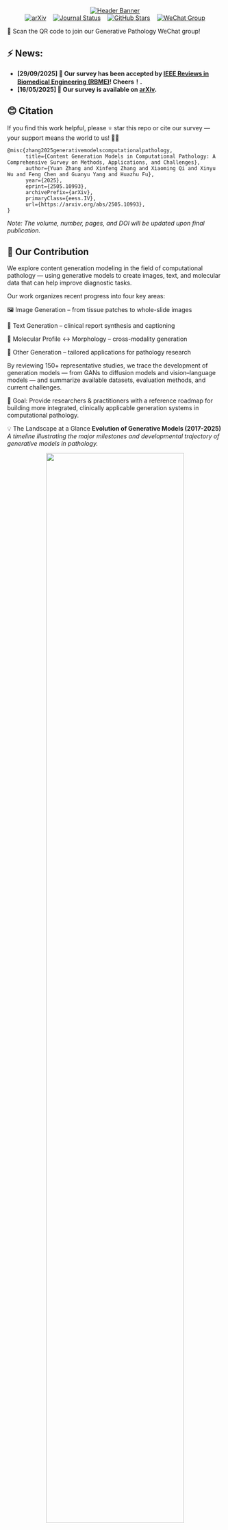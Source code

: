 
<p align="center">
  <a href="https://arxiv.org/abs/2505.10993">
    <img src="https://capsule-render.vercel.app/api?type=rect&color=gradient&height=90&section=header&text=Content%20Generation%20Models%20in%20Computational%20Pathology&fontSize=30&fontAlignY=35&desc=A%20Comprehensive%20Survey%20on%20Methods,%20Applications,%20and%20Challenges&descAlignY=75&descAlign=50&animation=fadeIn&descSize=24" alt="Header Banner">
  </a>
  <br>
  <span align="center">
    <a href="https://arxiv.org/abs/2505.10993"><img src="https://img.shields.io/badge/arXiv-2505.10993-b31b1b.svg" alt="arXiv"></a>
    &nbsp;&nbsp;
    <a href="https://www.embs.org/rbme/"><img src="https://img.shields.io/badge/IEEE%20Reviews%20in%20Biomedical%20Engineering-Accepted-blue.svg" alt="Journal Status"></a>
    &nbsp;&nbsp;
    <a href="https://github.com/yuanzhang7/Awesome-Generative-Models-in-Pathology/"><img src="https://img.shields.io/github/stars/yuanzhang7/Awesome-Generative-Models-in-Pathology?style=social" alt="GitHub Stars"></a>
    &nbsp;&nbsp;
    <!-- 新增微信群徽章 -->
    <a href="./figures/wechat_qrcode.jpg">
      <img src="https://img.shields.io/badge/Generative%20Pathology%20WeChat%20Group-Join%20Us!-brightgreen" alt="WeChat Group">
    </a>
  </span>
</p>
📢 Scan the QR code to join our Generative Pathology WeChat group!


## ⚡ News: 

- **[29/09/2025] 🎉 Our survey has been accepted by [IEEE Reviews in Biomedical Engineering (RBME)](https://arxiv.org/abs/2505.10993)! Cheers！.**
- **[16/05/2025] 📖 Our survey is available on [arXiv](https://arxiv.org/abs/2505.10993).**

## 😊 Citation
If you find this work helpful, please ⭐ star this repo or cite our survey — your support means the world to us! 🚀💖
```
@misc{zhang2025generativemodelscomputationalpathology,
      title={Content Generation Models in Computational Pathology: A Comprehensive Survey on Methods, Applications, and Challenges}, 
      author={Yuan Zhang and Xinfeng Zhang and Xiaoming Qi and Xinyu Wu and Feng Chen and Guanyu Yang and Huazhu Fu},
      year={2025},
      eprint={2505.10993},
      archivePrefix={arXiv},
      primaryClass={eess.IV},
      url={https://arxiv.org/abs/2505.10993}, 
}

```
*Note: The volume, number, pages, and DOI will be updated upon final publication.*

<!-- ## 📌 What is This Survey About?
🧬 Generative Models in Computational Pathology
Generative modeling is transforming the landscape of computational pathology, enabling data-efficient learning, synthetic data augmentation, and multimodal representation across a wide range of diagnostic tasks. This repository presents a comprehensive and structured survey of over 150 representative studies in the field, covering:

🖼️ Image Generation

📝 Text Generation

🔀 Multimodal Image–Text Generation

🧭 Other Applications (e.g., spatial simulation, molecular inference)

We trace the evolution of generative architectures, from early GANs to state-of-the-art diffusion models and foundation models, and provide commonly used datasets and evaluation metrics in generative pathology.In addition, we discuss open challenges and future directions. 

This project aims to serve as a foundational reference and open knowledge base for researchers, engineers, and clinicians working at the intersection of AI and pathology. -->

## 📌 Our Contribution

<!-- <table>
<tr>
<td width="65%" valign="top"> -->


We explore content generation modeling in the field of computational pathology — using generative models to create images, text, and molecular data that can help improve diagnostic tasks.

Our work organizes recent progress into four key areas:

🖼️ Image Generation – from tissue patches to whole-slide images

📝 Text Generation – clinical report synthesis and captioning

🧬 Molecular Profile ↔ Morphology – cross-modality generation

💎 Other Generation – tailored applications for pathology research

By reviewing 150+ representative studies, we trace the development of generation models — from GANs to diffusion models and vision–language models — and summarize available datasets, evaluation methods, and current challenges.

🎯 Goal: Provide researchers & practitioners with a reference roadmap for building more integrated, clinically applicable generation systems in computational pathology.

💡 The Landscape at a Glance
**Evolution of Generative Models (2017-2025)**
*A timeline illustrating the major milestones and developmental trajectory of generative models in pathology.*
<p align="center">
  <img src="./figures/timeline.png" width="80%">
</p>

<!-- **Content generation modeling** has emerged as a promising direction in **computational pathology**, offering capabilities such as data-efficient learning, synthetic data augmentation, and task-oriented generation across diverse diagnostic tasks. This review provides a comprehensive synthesis of recent progress in the field, organized into four key domains: **image generation, text generation, molecular profile-morphology generation, and other specialized generation applications**. By analyzing **over 150 representative studies**, we trace the evolution of content generation architectures—from early generative adversarial networks to recent advances in diffusion models and generative vision-language models. We further examine the datasets and evaluation protocols commonly used in this domain and highlight ongoing limitations, including challenges in generating high-fidelity whole slide images, clinical interpretability, and concerns related to the ethical and legal implications of synthetic data. The review concludes with a discussion of **open challenges and prospective research directions**, with an emphasis on developing integrated and clinically deployable generation systems. This work aims to provide a foundational reference for researchers and practitioners developing content generation models in computational pathology. -->

<!-- </td>
<td width="35%" valign="top">
  <p align="center">
    <img src="./figures/targets.png" width="60%">
  </p>
</td>
</tr>
</table> -->

<!-- ## 💡 The Landscape at a Glance
**Evolution of Generative Models (2017-2025)**
*A timeline illustrating the major milestones and developmental trajectory of generative models in pathology.*
<p align="center">
  <img src="./figures/timeline.png" width="80%">
</p> -->

## 📖 Structure & Taxonomy Overview

This repository provides a comprehensive and continuously updated list of over 150 papers discussed in our survey. The structure below follows the taxonomy proposed in our paper.

- [**📚 Generative Pathology Paper List**](#-generative-pathology-paper-list)
  - 🖼️ [Image Generation](#image-generation)
    - [Synthetic Image & Augmentation](#synthetic-image--augmentation)
    - [Mask-Guided Generation](#mask-guided-generation)
    - [Artifact Restoration](#artifact-restoration)
    - [High/Multi-Resolution Generation](#highmulti-resolution-generation)
    - [Text-to-Image Generation](#text-to-image-generation)
    - [Stain Synthesis (Normalization & Transfer)](#stain-synthesis-normalization--transfer)
  - [**📝 Text Generation**](#text-generation)
    - [Image Captioning](#image-captioning)
    - [Visual Question Answering (VQA)](#visual-question-answering-vqa)
    - [Report Generation](#report-generation)
    - [Report Abstraction](#report-abstraction)
  - [**🧬 Molecular Profiles-Morphology Generation**](#molecular-profiles-morphology-generation)
    - [Virtual Molecular Profiling](#virtual-molecular-profiling)
    - [Reverse Morphology Generation](#reverse-morphology-generation)
  - [**🧭 Other Generations**](#other-specialized-generations)
    - [Spatial Layout Generation](#spatial-layout-generation)
    - [Semantic Output Generation](#semantic-output-generation)
    - [Latent Representation Generation](#latent-representation-generation)
    - [Cell Simulation](#cell-simulation)

## 📚 Generative Pathology Paper List

### 🖼️ Image Generation 
*Models and methods focused on the synthesis and manipulation of histopathology images.*

#### Synthetic Image & Augmentation
- Selective synthetic augmentation with HistoGAN for improved histopathology image classification, <ins>MIA, 2020</ins> [[Paper](https://www.sciencedirect.com/science/article/pii/S1361841520301808)]
- PathologyGAN: Learning deep representations of cancer tissue, <ins>MIDL, 2020</ins> [[Paper](https://arxiv.org/abs/1907.02644)]
- Self-supervised representation learning using visual field expansion on digital pathology, <ins>ICCV, 2021</ins> [[Paper](https://openaccess.thecvf.com/content/ICCV2021W/CDPath/html/Boyd_Self-Supervised_Representation_Learning_Using_Visual_Field_Expansion_on_Digital_Pathology_ICCVW_2021_paper.html)] [[Code](https://github.com/jcboyd/cdpath21-gan)]
- InsMix: Towards Realistic Generative Data Augmentation for Nuclei Instance Segmentation, <ins>MICCAI, 2022</ins> [[Paper](https://link.springer.com/chapter/10.1007/978-3-031-16434-7_14)] [[Code](https://github.com/hust-linyi/insmix)]
- Multi-scale self-attention generative adversarial network for pathology image restoration, <ins>The Visual Computer, 2022</ins> [[Paper](https://link.springer.com/article/10.1007/s00371-022-02592-1)]
- Tackling stain variability using CycleGAN-based stain augmentation, <ins>Journal of Pathology Informatics, 2022</ins> [[Paper](https://www.sciencedirect.com/science/article/pii/S2153353922007349)]
- ProGleason-GAN: Conditional progressive growing GAN for prostatic cancer Gleason grade patch synthesis, <ins>CMPB, 2023</ins> [[Paper](https://www.sciencedirect.com/science/article/pii/S0169260723003607)] [[Code](https://github.com/cvblab/ProGleason-GAN/blob/main/train.py)]
- Diffusion-Based Data Augmentation for Nuclei Image Segmentation, <ins>MICCAI, 2023</ins> [[Paper](https://link.springer.com/chapter/10.1007/978-3-031-43993-3_57)] [[Code](https://github.com/xinyiyu/Nudiff)]
- DiffMix: Diffusion Model-Based Data Synthesis for Nuclei Segmentation and Classification in Imbalanced Pathology Image Datasets, <ins>MICCAI, 2023</ins> [[Paper](https://link.springer.com/chapter/10.1007/978-3-031-43898-1_33)] [[Code](https://github.com/hvcl/DiffMix)]
- Enhancing gland segmentation in colon histology images using an instance-aware diffusion model, <ins>CBM, 2023</ins> [[Paper](https://www.sciencedirect.com/science/article/pii/S0010482523009927)]
- A Morphology Focused Diffusion Probabilistic Model for Synthesis of Histopathology Images, <ins>WACV, 2023</ins> [[Paper](https://openaccess.thecvf.com/content/WACV2023/html/Moghadam_A_Morphology_Focused_Diffusion_Probabilistic_Model_for_Synthesis_of_Histopathology_WACV_2023_paper.html)]
- Unified Framework for Histopathology Image Augmentation and Classification via Generative Models, <ins>DICTA, 2024</ins> [[Paper](https://ieeexplore.ieee.org/document/10869588)]
- ViT-DAE: Transformer-Driven Diffusion Autoencoder for Histopathology Image Analysis, <ins>MICCAI Workshop, 2024</ins> [[Paper](https://link.springer.com/chapter/10.1007/978-3-031-53767-7_7)]
- USegMix: Unsupervised Segment Mix for Efficient Data Augmentation in Pathology Images, <ins>DEMI, 2024</ins> [[Paper](https://link.springer.com/chapter/10.1007/978-3-031-73748-0_6)]
- Learned representation-guided diffusion models for large-image generation, <ins>CVPR, 2024</ins> [[Paper](https://openaccess.thecvf.com/content/CVPR2024/html/Graikos_Learned_Representation-Guided_Diffusion_Models_for_Large-Image_Generation_CVPR_2024_paper.html)] [[Code](https://github.com/cvlab-stonybrook/Large-Image-Diffusion)]
- Generating progressive images from pathological transitions via diffusion model, <ins>MICCAI, 2024</ins> [[Paper](https://link.springer.com/chapter/10.1007/978-3-031-72120-5_29)] [[Code](https://github.com/Rowerliu/ADD)]
- Characterizing the Features of Mitotic Figures Using a Conditional Diffusion Probabilistic Model, <ins>MICCAI Workshop, 2024</ins> [[Paper](https://link.springer.com/chapter/10.1007/978-3-031-53767-7_12)] [[Code](https://github.com/cagladbahadir/dpm-for-mitotic-figures)]
- Optimising diffusion models for histopathology image synthesis, <ins>BMVC, 2024</ins> [[Paper](https://pure.qub.ac.uk/en/publications/optimising-diffusion-models-for-histopathology-image-synthesis)]
- Counterfactual Diffusion Models for Mechanistic Explainability of Artificial Intelligence Models in Pathology, <ins>bioRxiv, 2024</ins> [[Paper](https://www.biorxiv.org/content/10.1101/2024.10.29.620913v3)] [[Code](https://github.com/KatherLab/mopadi?tab=readme-ov-file)]
- Diffusion models for out-of-distribution detection in digital pathology, <ins>MIA, 2024</ins> [[Paper](https://www.sciencedirect.com/science/article/pii/S1361841524000136)]
- Deep Learning for Automated Detection of Breast Cancer in Deep Ultraviolet Fluorescence Images with Diffusion Probabilistic Model, <ins>ISBI, 2024</ins> [[Paper](https://ieeexplore.ieee.org/document/10635349)]
- Generative models improve fairness of medical classifiers under distribution shifts, <ins>Nature Medicine, 2024</ins> [[Paper](https://www.nature.com/articles/s41591-024-02838-6)]
- Generating and evaluating synthetic data in digital pathology through diffusion models, <ins>Scientific Reports, 2024</ins> [[Paper](https://www.nature.com/articles/s41598-024-79602-w)] [[Code](https://github.com/Mat-Po/diffusion_digital_pathology?tab=readme-ov-file)]
- Mitigating bias in prostate cancer diagnosis using synthetic data for improved AI driven Gleason grading, <ins>npj Precision Oncology, 2025</ins> [[Paper](https://www.nature.com/articles/s41698-025-00934-5)]
- Prototype-Guided Diffusion for Digital Pathology: Achieving Foundation Model Performance with Minimal Clinical Data, <ins>CVPR, 2025</ins> [[Paper](https://openaccess.thecvf.com/content/CVPR2025W/NeXD/html/Redekop_Prototype-Guided_Diffusion_for_Digital_Pathology_Achieving_Foundation_Model_Performance_with_CVPRW_2025_paper.html)]
- PDSeg: Patch-Wise Distillation and Controllable Image Generation for Weakly-Supervised Histopathology Tissue Segmentation, <ins>ICASSP, 2025</ins> [[Paper](https://ieeexplore.ieee.org/document/10888097)] [[Code](https://github.com/AI-Application-and-Integration-Lab/PDSeg)]

#### Mask-Guided Generation
- A multi-attribute controllable generative model for histopathology image synthesis, <ins>MICCAI, 2021</ins> [[Paper](https://link.springer.com/chapter/10.1007/978-3-030-87237-3_59)] [[Code](https://github.com/karenyyy/MICCAI2021_AttributeGAN)]
- Sharp-gan: Sharpness loss regularized gan for histopathology image synthesis, <ins>ISBI, 2022</ins> [[Paper](https://ieeexplore.ieee.org/abstract/document/9761534)]
- Realistic data enrichment for robust image segmentation in histopathology, <ins>MICCAI Workshop, 2023</ins> [[Paper](https://link.springer.com/chapter/10.1007/978-3-031-45857-6_7)]
- NASDM: Nuclei-Aware Semantic Histopathology Image Generation Using Diffusion Models, <ins>MICCAI, 2023</ins> [[Paper](https://link.springer.com/chapter/10.1007/978-3-031-43987-2_76)] [[Code](https://github.com/4m4n5/NASDM)]
- DiffInfinite: Large Mask-Image Synthesis via Parallel Random Patch Diffusion in Histopathology, <ins>NeurIPS, 2023</ins> [[Paper](https://proceedings.neurips.cc/paper_files/paper/2023/hash/f64927f5de00c47899e6e58c731966b6-Abstract-Datasets_and_Benchmarks.html)] [[Code](https://github.com/marcoaversa/diffinfinite)]
- DISC: Latent Diffusion Models with Self-Distillation from Separated Conditions for Prostate Cancer Grading, <ins>ISBI, 2024</ins> [[Paper](https://ieeexplore.ieee.org/abstract/document/10635191)]
- Style-Extracting Diffusion Models for Semi-supervised Histopathology Segmentation, <ins>ECCV, 2024</ins> [[Paper](https://link.springer.com/chapter/10.1007/978-3-031-73226-3_14#citeas)] [[Code](https://github.com/OettlM/STEDM)]
- Co-synthesis of Histopathology Nuclei Image-Label Pairs using a Context-Conditioned Joint Diffusion Model, <ins>ECCV, 2024</ins> [[Paper](https://link.springer.com/chapter/10.1007/978-3-031-72624-8_9)] [[Code](https://github.com/hvcl/CoSyn-ContextCondNucAug)]
- SynCLay: Interactive synthesis of histology images from bespoke cellular layouts, <ins>MIA, 2024</ins> [[Paper](https://www.sciencedirect.com/science/article/pii/S1361841523002554)]
- HADiff: hierarchy aggregated diffusion model for pathology image segmentation, <ins>The Visual Computer, 2025</ins> [[Paper](https://doi.org/10.1007/s00371-024-03746-z)]
- Mask-guided cross-image attention for zero-shot in-silico histopathologic image generation with a diffusion model, <ins>arXiv, 2025</ins> [[Paper](https://arxiv.org/abs/2407.11664)]
- PathoPainter: Augmenting Histopathology Segmentation via Tumor-aware Inpainting, <ins>MICCAI, 2025</ins> [[Paper](https://link.springer.com/chapter/10.1007/978-3-032-05325-1_39)] [[Code](https://github.com/HongLiuuuuu/PathoPainter)]
- A robust image segmentation and synthesis pipeline for histopathology, <ins>MIA, 2025</ins> [[Paper](https://www.sciencedirect.com/science/article/pii/S136184152400269X)] [[Code](https://github.com/DeepMIALab/PathoSeg)]

#### Artifact Restoration
- A review of artifacts in histopathology, <ins>J Oral Maxillofac Pathol., 2018</ins> [[Paper](https://journals.lww.com/jpat/fulltext/2018/22020/a_review_of_artifacts_in_histopathology.26.aspx)]
- Restoration of Marker Occluded Hematoxylin and Eosin Stained Whole Slide Histology Images Using Generative Adversarial Networks, <ins>ISBI, 2020</ins> [[Paper](https://ieeexplore.ieee.org/abstract/document/9098358)]
- Multi-scale self-attention generative adversarial network for pathology image restoration, <ins>The Visual Computer, 2022</ins> [[Paper](https://link.springer.com/article/10.1007/s00371-022-02592-1)]
- Artifact Detection and Restoration in Histology Images With Stain-Style and Structural Preservation, <ins>TMI, 2023</ins> [[Paper](https://ieeexplore.ieee.org/document/10160043)] [[Code](https://github.com/yunboer/AR-classifier-and-AR-CycleGAN)]
- Artifact Restoration in Histology Images with Diffusion Probabilistic Models, <ins>MICCAI, 2023</ins> [[Paper](https://link.springer.com/chapter/10.1007/978-3-031-43987-2_50)] [[Code](https://github.com/zhenqi-he/ArtiFusion)]
- Enhanced Pathology Image Quality with Restore–Generative Adversarial Network, <ins>The American Journal of Pathology, 2023</ins> [[Paper](https://www.sciencedirect.com/science/article/pii/S0002944023000275)]
- A Federated Learning System for Histopathology Image Analysis With an Orchestral Stain-Normalization GAN, <ins>TMI, 2023</ins> [[Paper](https://ieeexplore.ieee.org/document/9947057)]
- Histology Image Artifact Restoration with Lightweight Transformer Based Diffusion Model, <ins>AIME, 2024</ins> [[Paper](https://link.springer.com/chapter/10.1007/978-3-031-66535-6_9)]
- LatentArtiFusion: An Effective and Efficient Histological Artifacts Restoration Framework, <ins>MICCAI Workshop, 2024</ins> [[Paper](https://arxiv.org/abs/2407.20172)] [[Code](https://github.com/bugs-creator/LatentArtiFusion)]
- HARP: Unsupervised histopathology artifact restoration, <ins>MIDL, 2024</ins> [[Paper](https://openreview.net/forum?id=bVunbe4hoV)] [[Code](https://github.com/MECLabTUDA/HARP)]
- ArtiDiffuser: A unified framework for artifact restoration and synthesis for histology images via counterfactual diffusion model, <ins>MIA, 2025</ins> [[Paper](https://www.sciencedirect.com/science/article/abs/pii/S1361841525001148)] [[Code](https://github.com/wagnchogn/ArtiDiffuser)]

#### High/Multi-Resolution Generation
- Synthesis of diagnostic quality cancer pathology images by generative adversarial networks, <ins>The Journal of Pathology, 2020</ins> [[Paper](https://pathsocjournals.onlinelibrary.wiley.com/doi/abs/10.1002/path.5509)] [[Code](https://github.com/AIMLab-UBC/pathGAN)]
- Self-supervised representation learning using visual field expansion on digital pathology, <ins>ICCV, 2021</ins> [[Paper](https://openaccess.thecvf.com/content/ICCV2021W/CDPath/html/Boyd_Self-Supervised_Representation_Learning_Using_Visual_Field_Expansion_on_Digital_Pathology_ICCVW_2021_paper.html)] [[Code](https://github.com/jcboyd/cdpath21-gan)]
- Seamless Virtual Whole Slide Image Synthesis and Validation Using Perceptual Embedding Consistency, <ins>JBHI, 2021</ins> [[Paper](https://ieeexplore.ieee.org/document/9003176)]
- SAFRON: stitching across the frontier network for generating colorectal cancer histology images, <ins>MIA, 2022</ins> [[Paper](https://www.sciencedirect.com/science/article/abs/pii/S1361841521003820)] [[Code](https://github.com/Srijay/SAFRON)]
- Diffusion-based generation of Histopathological Whole Slide Images at a Gigapixel scale, <ins>WACV, 2024</ins> [[Paper](https://openaccess.thecvf.com/content/WACV2024/html/Harb_Diffusion-Based_Generation_of_Histopathological_Whole_Slide_Images_at_a_Gigapixel_WACV_2024_paper.html)]
- URCDM: Ultra-Resolution Image Synthesis in Histopathology, <ins>MICCAI, 2024</ins> [[Paper](https://link.springer.com/chapter/10.1007/978-3-031-72083-3_50)] [[Code](https://github.com/scechnicka/URCDM)]
- Histo-Diffusion: A Diffusion Super-Resolution Method for Digital Pathology with Comprehensive Quality Assessment, <ins>arXiv, 2024</ins> [[Paper](https://arxiv.org/abs/2408.15218)]
- PathUp: Patch-wise Timestep Tracking for Multi-class Large Pathology Image Synthesising Diffusion Model, <ins>MM '24, 2024</ins> [[Paper](https://dl.acm.org/doi/10.1145/3664647.3681295)]
- STAR-RL: Spatial-Temporal Hierarchical Reinforcement Learning for Interpretable Pathology Image Super-Resolution, <ins>TMI, 2024</ins> [[Paper](https://ieeexplore.ieee.org/document/10574839)] [[Code](https://github.com/CUHK-AIM-Group/STAR-RL)]
- Comparative Analysis of Diffusion Generative Models in Computational Pathology, <ins>arXiv, 2024</ins> [[Paper](https://arxiv.org/abs/2411.15719)]
- ToPoFM: Topology-Guided Pathology Foundation Model for High-Resolution Pathology Image Synthesis with Cellular-Level Control, <ins>TMI, 2025</ins> [[Paper](https://ieeexplore.ieee.org/document/10915718)]

#### Text-to-Image Generation
- PathLDM: Text conditioned Latent Diffusion Model for Histopathology, <ins>WACV, 2024</ins> [[Paper](https://openaccess.thecvf.com/content/WACV2024/html/Yellapragada_PathLDM_Text_Conditioned_Latent_Diffusion_Model_for_Histopathology_WACV_2024_paper.html)] [[Code](https://github.com/cvlab-stonybrook/PathLDM)]
- VIMs: Virtual Immunohistochemistry Multiplex Staining via Text-to-Stain Diffusion Trained on Uniplex Stains, <ins>MLMI, 2024</ins> [[Paper](https://link.springer.com/chapter/10.1007/978-3-031-73284-3_15)]

#### Stain Synthesis (Normalization & Transfer)
- Neural Stain-Style Transfer Learning using GAN for Histopathological Images, <ins>arXiv, 2017</ins> [[Paper](https://arxiv.org/abs/1710.08543)] [[Code](https://github.com/hw-liang/DSCSI-GAN)]
- Stain normalization of histopathology images using generative adversarial networks, <ins>ISBI, 2018</ins> [[Paper](https://ieeexplore.ieee.org/abstract/document/8363641)]
- Normalization of HE-stained histological images using cycle consistent generative adversarial networks, <ins>Diagnostic Pathology, 2021</ins> [[Paper](https://diagnosticpathology.biomedcentral.com/articles/10.1186/s13000-021-01126-y)]
- Residual cyclegan for robust domain transformation of histopathological tissue slides, <ins>MIA, 2021</ins> [[Paper](https://www.sciencedirect.com/science/article/pii/S1361841521000505)] [[Code](https://github.com/computationalpathologygroup/pathology-cyclegan-stain-transformation)]
- Unpaired Stain Transfer Using Pathology-Consistent Constrained Generative Adversarial Networks, <ins>TMI, 2021</ins> [[Paper](https://ieeexplore.ieee.org/document/9389763)] [[Code](https://github.com/Pathology-Consistent-Stain-Transfer/Unpaired-Stain-Transfer-using-Pathology-Consistent-Constrained-Generative-Adversarial-Networks)]
- Seamless Virtual Whole Slide Image Synthesis and Validation Using Perceptual Embedding Consistency, <ins>JBHI, 2021</ins> [[Paper](https://ieeexplore.ieee.org/document/9003176)]
- Colour adaptive generative networks for stain normalisation of histopathology images, <ins>MIA, 2022</ins> [[Paper](https://www.sciencedirect.com/science/article/abs/pii/S1361841522002195)] [[Code](https://github.com/thomascong121/CAGAN_Stain_Norm)]
- A Federated Learning System for Histopathology Image Analysis With an Orchestral Stain-Normalization GAN, <ins>TMI, 2023</ins> [[Paper](https://ieeexplore.ieee.org/document/9947057)]
- Stain normalization using score-based diffusion model through stain separation and overlapped moving window patch strategies, <ins>CBM, 2023</ins> [[Paper](https://www.sciencedirect.com/science/article/pii/S0010482522010435)]
- StainDiff: Transfer Stain Styles of Histology Images with Denoising Diffusion Probabilistic Models and Self-ensemble, <ins>MICCAI, 2023</ins> [[Paper](https://link.springer.com/chapter/10.1007/978-3-031-43987-2_53)]
- Generative adversarial networks for stain normalisation in histopathology, <ins>Applications of Generative AI, 2024</ins> [[Paper](https://link.springer.com/chapter/10.1007/978-3-031-46238-2_11)]
- StainFuser: Controlling Diffusion for Faster Neural Style Transfer in Multi-Gigapixel Histology Images, <ins>arXiv, 2024</ins> [[Paper](https://arxiv.org/abs/2403.09302)] [[Code](https://github.com/R-J96/stainFuser)]
- Test-Time Stain Adaptation with Diffusion Models for Histopathology Image Classification, <ins>ECCV, 2024</ins> [[Paper](https://link.springer.com/chapter/10.1007/978-3-031-72761-0_15)] [[Code](https://github.com/cctsai831/TT-SaD)]
- Unsupervised Latent Stain Adaptation for Computational Pathology, <ins>MICCAI, 2024</ins> [[Paper](https://papers.miccai.org/miccai-2024/820-Paper2012.html)]
- Accelerating histopathology workflows with generative AI-based virtually multiplexed tumour profiling, <ins>Nature Machine Intelligence, 2024</ins> [[Paper](https://www.nature.com/articles/s42256-024-00889-5)] [[Code](https://github.com/AI4SCR/VirtualMultiplexer)]
- Virtual multi-staining in a single-section view for renal pathology using generative adversarial networks, <ins>CBM, 2024</ins> [[Paper](https://www.sciencedirect.com/science/article/pii/S0010482524012344)]
- AV-GAN: Attention-Based Varifocal Generative Adversarial Network for Uneven Medical Image Translation, <ins>IJCNN, 2024</ins> [[Paper](https://ieeexplore.ieee.org/document/10649902)]
- Diffusion Models for Generative Histopathology, <ins>MICCAI Workshop, 2024</ins> [[Paper](https://link.springer.com/chapter/10.1007/978-3-031-53767-7_15)]
- PST-Diff: Achieving High-Consistency Stain Transfer by Diffusion Models With Pathological and Structural Constraints, <ins>TMI, 2024</ins> [[Paper](https://ieeexplore.ieee.org/document/10601703)]
- StainDiffuser: MultiTask Dual Diffusion Model for Virtual Staining, <ins>arXiv, 2024</ins> [[Paper](https://arxiv.org/abs/2403.11340)]
- Multi-modal Denoising Diffusion Pre-training for Whole-Slide Image Classification, <ins>MM '24, 2024</ins> [[Paper](https://dl.acm.org/doi/10.1145/3664647.3680882)] [[Code](https://github.com/lhaof/MDDP)]
- Deeply supervised two stage generative adversarial network for stain normalization, <ins>Scientific Reports, 2025</ins> [[Paper](https://www.nature.com/articles/s41598-025-91587-8)]
- ODA-GAN: Orthogonal Decoupling Alignment GAN Assisted by Weakly-supervised Learning for Virtual Immunohistochemistry Staining, <ins>CVPR, 2025</ins> [[Paper](https://ieeexplore.ieee.org/document/11095140)] [[Code](https://github.com/ittong/ODA-GAN)]
- A Value Mapping Virtual Staining Framework for Large-scale Histological Imaging, <ins>arXiv, 2025</ins> [[Paper](https://arxiv.org/abs/2501.03592)]
- Diffusion-based Virtual Staining from Polarimetric Mueller Matrix Imaging, <ins>MICCAI, 2025</ins> [[Paper](https://link.springer.com/chapter/10.1007/978-3-032-04927-8_16)]
- F2FLDM: Latent Diffusion Models with Histopathology Pre-Trained Embeddings for Unpaired Frozen Section to FFPE Translation, <ins>WACV, 2025</ins> [[Paper](https://ieeexplore.ieee.org/abstract/document/10943340)] [[Code](https://github.com/minhmanho/f2f_ldm)]
- Unpaired Multi-Domain Histopathology Virtual Staining Using Dual Path Prompted Inversion, <ins>AAAI, 2025</ins> [[Paper](https://ojs.aaai.org/index.php/AAAI/article/view/32949)] [[Code](https://github.com/DianaNerualNetwork/StainPromptInversion)]
- Versatile Stain Transfer in Histopathology Using a Unified Diffusion Framework, <ins>ISBI, 2025</ins> [[Paper](https://ieeexplore.ieee.org/document/10980971)]

---
### 📝 Text Generation
*This category covers models that generate text from pathology images, such as captions or reports.*

#### Image Captioning
- Multiple Instance Captioning: Learning Representations from Histopathology Textbooks and Articles, <ins>CVPR, 2021</ins> [[Paper](https://ieeexplore.ieee.org/document/9577950)] [[Code](https://github.com/GeorgeBatch/arch-pre-training)]
- Inference of captions from histopathological patches, <ins>MIDL, 2022</ins> [[Paper](https://openreview.net/forum?id=9gKn7SDb83v)] [[Code](https://github.com/masatsuneki/histopathology-image-caption)]
- Enhanced descriptive captioning model for histopathological patches, <ins>Multimedia Tools and Applications, 2023</ins> [[Paper](https://link.springer.com/article/10.1007/s11042-023-15884-y)]
- What a Whole Slide Image Can Tell? Subtype-guided Masked Transformer for Pathological Image Captioning, <ins>arXiv, 2023</ins> [[Paper](https://arxiv.org/abs/2310.20607)]
- PathM3: A Multimodal Multi-task Multiple Instance Learning Framework for Whole Slide Image Classification and Captioning, <ins>MICCAI, 2024</ins> [[Paper](https://link.springer.com/chapter/10.1007/978-3-031-72083-3_35)]
- HistGen: Histopathology Report Generation via Local-Global Feature Encoding and Cross-Modal Context Interaction, <ins>MICCAI, 2024</ins> [[Paper](https://link.springer.com/chapter/10.1007/978-3-031-72083-3_18)] [[Code](https://github.com/dddavid4real/HistGen)]
- In-context learning enables multimodal large language models to classify cancer pathology images, <ins>Nature Communications, 2024</ins> [[Paper](https://doi.org/10.1038/s41467-024-51465-9)]

#### Visual Question Answering (VQA)
- PathVQA: 30000+ Questions for Medical Visual Question Answering, <ins>arXiv preprint, 2020</ins> [[Paper](https://arxiv.org/abs/2003.10286)] [[Code](https://github.com/KaveeshaSIlva/PathVQA)]
- Vision-Language Transformer for Interpretable Pathology Visual Question Answering, <ins>JBHI, 2023</ins> [[Paper](https://ieeexplore.ieee.org/document/9745795)]
- WSI-VQA: Interpreting Whole Slide Images by Generative Visual Question Answering, <ins>ECCV, 2024</ins> [[Paper](https://link.springer.com/chapter/10.1007/978-3-031-72764-1_23)] [[Code](https://github.com/cpystan/WSI-VQA)]
- A multimodal generative AI copilot for human pathology, <ins>Nature, 2024</ins> [[Paper](https://www.nature.com/articles/s41586-024-07618-3)]
- Quilt-LLaVA: Visual Instruction Tuning by Extracting Localized Narratives from Open-Source Histopathology Videos, <ins>CVPR, 2024</ins> [[Paper](https://openaccess.thecvf.com/content/CVPR2024/html/Seyfioglu_Quilt-LLaVA_Visual_Instruction_Tuning_by_Extracting_Localized_Narratives_from_Open-Source_CVPR_2024_paper.html)] [[Code](https://github.com/aldraus/quilt-llava)]
- A vision–language foundation model for precision oncology, <ins>Nature, 2025</ins> [[Paper](https://doi.org/10.1038/s41586-024-08378-w)]
- PathGen-1.6M: 1.6 Million Pathology Image-text Pairs Generation through Multi-agent Collaboration, <ins>ICLR, 2025</ins> [[Paper](https://openreview.net/forum?id=rFpZnn11gj)] [[Code](https://github.com/PathFoundation/PathGen-1.6M)]
- Pathologyvlm: a large vision-language model for pathology image understanding, <ins>Artificial Intelligence Review, 2025</ins> [[Paper](https://doi.org/10.1007/s10462-025-11190-1)]
- SlideChat: A Large Vision-Language Assistant for Whole-Slide Pathology Image Understanding, <ins>CVPR, 2025</ins> [[Paper](https://openaccess.thecvf.com/content/CVPR2025/html/Chen_SlideChat_A_Large_Vision-Language_Assistant_for_Whole-Slide_Pathology_Image_Understanding_CVPR_2025_paper.html)] [[Code](https://github.com/uni-medical/SlideChat)]
- PathCoT: Chain-of-Thought Prompting for Zero-shot Pathology Visual Reasoning, <ins>arxiv, 2025</ins> [[Paper](https://arxiv.org/abs/2507.01029)]
- Cost-effective instruction learning for pathology vision and language analysis, <ins>Nature Computational Science, 2025</ins> [[Paper](https://www.nature.com/articles/s43588-025-00818-5)] [[Code](https://github.com/JLINEkai/CLOVER)]
- Efficient Whole Slide Pathology VQA via Token Compression, <ins>arxiv, 2025</ins> [[Paper](https://arxiv.org/abs/2507.14497v2)]

#### Report Generation
- PRISM: A Multi-Modal Generative Foundation Model for Slide-Level Histopathology, <ins>arXiv, 2024</ins> [[Paper](https://arxiv.org/abs/2405.10254)] [[Code](https://huggingface.co/paige-ai/Prism)]
- Automatic Report Generation for Histopathology images using pre-trained Vision Transformers and BERT, <ins>ISBI, 2024</ins> [[Paper](https://ieeexplore.ieee.org/abstract/document/10635175)]
- Generating dermatopathology reports from gigapixel whole slide images with HistoGPT, <ins>Nature Communications, 2024</ins> [[Paper](https://www.nature.com/articles/s41467-025-60014-x)] [[Code](https://github.com/marrlab/HistoGPT)]
- A Multimodal Knowledge-enhanced Whole-slide Pathology Foundation Model, <ins>arXiv, 2024</ins> [[Paper](https://arxiv.org/abs/2407.15362)] [[Code](https://github.com/Innse/mSTAR)]
- WsiCaption: Multiple Instance Generation of Pathology Reports for Gigapixel Whole-Slide Images, <ins>MICCAI, 2024</ins> [[Paper](https://link.springer.com/chapter/10.1007/978-3-031-72083-3_51)] [[Code](https://github.com/cpystan/Wsi-Caption)]
- PathAlign: A vision-language model for whole slide images in histopathology, <ins>MICCAI, 2024</ins> [[Paper](https://proceedings.mlr.press/v254/ahmed24a)]
- PathInsight: Instruction Tuning of Multimodal Datasets and Models for Intelligence Assisted Diagnosis in Histopathology, <ins>arXiv, 2024</ins> [[Paper](https://arxiv.org/abs/2408.07037)]
- Pathology report generation from whole slide images with knowledge retrieval and multi-level regional feature selection, <ins>CMPB, 2025</ins> [[Paper](https://www.sciencedirect.com/science/article/pii/S016926072500094X)]
- Pathfinder: A multi-modal multi-agent system for medical diagnostic decision-making applied to histopathology, <ins>arXiv, 2025</ins> [[Paper](https://arxiv.org/abs/2502.08916)]
- Pathology Report Generation and Multimodal Representation Learning for Cutaneous Melanocytic Lesions, <ins>arXiv, 2025</ins> [[Paper](https://arxiv.org/abs/2502.19293)]
- PolyPath: Adapting a Large Multimodal Model for Multi-slide Pathology Report Generation, <ins>arXiv, 2025</ins> [[Paper](https://arxiv.org/abs/2502.10536)]

#### Report Abstraction
- Using Generative AI to Extract Structured Information from Free Text Pathology Reports, <ins>Journal of Medical Systems, 2025</ins> [[Paper](https://link.springer.com/article/10.1007/s10916-025-02167-2)]
- Leveraging large language models for structured information extraction from pathology reports, <ins>arXiv, 2025</ins> [[Paper](https://arxiv.org/abs/2502.12183)]
- Cancer Type, Stage and Prognosis Assessment from Pathology Reports using LLMs, <ins>Scientific Reports, 2025</ins> [[Paper](https://www.nature.com/articles/s41598-025-10709-4)] [[Code](https://github.com/rachitsaluja/pathrep-bench)]
- Enhancing doctor-patient communication using large language models for pathology report interpretation, <ins>BMC Medical Informatics and Decision Making, 2025</ins> [[Paper](https://bmcmedinformdecismak.biomedcentral.com/articles/10.1186/s12911-024-02838-z)]
---
### 🧬 Molecular Profiles-Morphology Generation
*Models that bridge the gap between histology (phenotype) and genomics (genotype).*

#### Virtual Molecular Profiling
- Integrating spatial and single-cell transcriptomics data using deep generative models with SpatialScope, <ins>Nature Communications, 2023</ins> [[Paper](https://www.nature.com/articles/s41467-023-43629-w)] [[Code](https://github.com/YangLabHKUST/SpatialScope)]
- Cross-modal diffusion modelling for super-resolved spatial transcriptomics, <ins>MICCAI, 2024</ins> [[Paper](https://link.springer.com/chapter/10.1007/978-3-031-72384-1_10)]
- PAST: A multimodal single-cell foundation model for histopathology and spatial transcriptomics in cancer, <ins>arxiv, 2025</ins> [[Paper](https://arxiv.org/abs/2507.06418)]
- Inference of single cell profiles from histology stains with the Single-Cell omics from Histology Analysis Framework (SCHAF), <ins>bioRxiv, 2025</ins> [[Paper](https://www.biorxiv.org/content/10.1101/2023.03.21.533680v2)]
- GenST: A Generative Cross-Modal Model for Predicting Spatial Transcriptomics from Histology Images, <ins>MICCAI workshop, 2025</ins> [[Paper](https://openreview.net/forum?id=LHVSSaCKL6)]
- Diffusion Generative Modeling for Spatially Resolved Gene Expression Inference from Histology Images, <ins>ICLR, 2025</ins> [[Paper](https://openreview.net/forum?id=FtjLUHyZAO)] [[Code](https://github.com/SichenZhu/Stem)]
- Histopathology-based protein multiplex generation using deep learning, <ins>Nature Machine Intelligence, 2025</ins> [[Paper](https://www.nature.com/articles/s42256-025-01074-y)] [[Code](https://github.com/ratschlab/HistoPlexer)]
- Robust Multimodal Survival Prediction with Conditional Latent Differentiation Variational AutoEncoder, <ins>CVPR, 2025</ins> [[Paper](https://arxiv.org/abs/2503.09496)] [[Code](https://github.com/JJ-ZHOU-Code/RobustMultiModel)]

#### Reverse Morphology Generation
- Pix2Path: Integrating Spatial Transcriptomics and Digital Pathology with Deep Learning to Score Pathological Risk and Link Gene Expression to Disease Mechanisms, <ins>bioRxiv, 2024</ins> [[Paper](https://www.biorxiv.org/content/10.1101/2024.08.18.608468v1)] [[Code](https://github.com/frankXiaonan/Pix2Path)]
- Generation of synthetic whole-slide image tiles of tumours from RNA-sequencing data via cascaded diffusion models, <ins>Nature Biomedical Engineering, 2024</ins> [[Paper](https://www.nature.com/articles/s41551-024-01193-8)]
- Generative adversarial networks accurately reconstruct pan-cancer histology from pathologic, genomic, and radiographic latent features, <ins>Science Advances, 2024</ins> [[Paper](https://www.science.org/doi/10.1126/sciadv.adq0856)] [[Code](https://github.com/fmhoward/HistoXGAN)]
- PAST: A multimodal single-cell foundation model for histopathology and spatial transcriptomics in cancer, <ins>arxiv, 2025</ins> [[Paper](https://arxiv.org/abs/2507.06418)]
- SPATIA: Multimodal Model for Prediction and Generation of Spatial Cell Phenotypes, <ins>arxiv, 2025</ins> [[Paper](https://arxiv.org/abs/2507.04704)]

---
### 💎 Other Generations
*Emerging and specialized generative tasks beyond traditional image and text synthesis.*

#### Spatial Layout Generation
- Spatial Diffusion for Cell Layout Generation, <ins>MICCAI, 2024</ins> [[Paper](https://papers.miccai.org/miccai-2024/717-Paper2613.html)] [[Code](https://github.com/superlc1995/Diffusion-cell)]
- Tertiary Lymphoid Structures Generation Through Graph-Based Diffusion, <ins>MICCAI, 2024</ins> [[Paper](https://link.springer.com/chapter/10.1007/978-3-031-55088-1_4)]
- TopoCellGen: Generating Histopathology Cell Topology with a Diffusion Model, <ins>CVPR, 2025</ins> [[Paper](https://openaccess.thecvf.com/content/CVPR2025/html/Xu_TopoCellGen_Generating_Histopathology_Cell_Topology_with_a_Diffusion_Model_CVPR_2025_paper.html)] [[Code](https://github.com/Melon-Xu/TopoCellGen)]
- DAMM-Diffusion: Learning Divergence-Aware Multi-Modal Diffusion Model for Nanoparticles Distribution Prediction, <ins>CVPR, 2025</ins> [[Paper](https://openaccess.thecvf.com/content/CVPR2025/html/Zhou_DAMM-Diffusion_Learning_Divergence-Aware_Multi-Modal_Diffusion_Model_for_Nanoparticles_Distribution_Prediction_CVPR_2025_paper.html)] [[Code](https://github.com/JJ-ZHOU-Code/DAMM-Diffusion)]

#### Semantic Output Generation
- A visual–language foundation model for pathology image analysis using medical Twitter, <ins>Nature Medicine, 2023</ins> [[Paper](https://www.nature.com/articles/s41591-023-02504-3)] [[Code](https://github.com/PathologyFoundation/plip)]
- Prompting vision foundation models for pathology image analysis, <ins>CVPR, 2024</ins> [[Paper](https://ieeexplore.ieee.org/document/10658362)] [[Code](https://github.com/7LFB/QAP)]
- Towards a Text-Based Quantitative and Explainable Histopathology Image Analysis, <ins>MICCAI, 2024</ins> [[Paper](https://papers.miccai.org/miccai-2024/783-Paper2481.html)]
- MLLM4PUE: Toward Universal Embeddings in Digital Pathology through Multimodal LLMs, <ins>arXiv, 2025</ins> [[Paper](https://arxiv.org/abs/2502.07221)]

#### Latent Representation Generation
- AugDiff: Diffusion-Based Feature Augmentation for Multiple Instance Learning in Whole Slide Image, <ins>TAI, 2024</ins> [[Paper](https://ieeexplore.ieee.org/document/10666706)] [[Code](https://github.com/szc19990412/AugDiff)]
- A whole-slide foundation model for digital pathology from real-world data, <ins>Nature, 2024</ins> [[Paper](https://www.nature.com/articles/s41586-024-07441-w)] [[Code](https://github.com/prov-gigapath/prov-gigapath)]
- DCDiff: Dual-Granularity Cooperative Diffusion Models for Pathology Image Analysis, <ins>TMI, 2024</ins> [[Paper](https://ieeexplore.ieee.org/document/10577168)]
- Towards A Generalizable Pathology Foundation Model via Unified Knowledge Distillation, <ins>arxiv, 2024</ins> [[Paper](https://arxiv.org/abs/2407.18449)] [[Code](https://github.com/birkhoffkiki/GPFM)]
- Promptable Representation Distribution Learning and Data Augmentation for Gigapixel Histopathology WSI Analysis, <ins>AAAI, 2025</ins> [[Paper](https://ojs.aaai.org/index.php/AAAI/article/view/32779)] [[Code](https://github.com/lazytkm/PRDL)]
- MGPATH: Vision-Language Model with Multi-Granular Prompt Learning for Few-Shot WSI Classification, <ins>arxiv, 2025</ins> [[Paper](https://arxiv.org/abs/2502.07409)] [[Code](https://github.com/HauschildLab/MGPATH)]

#### Cell Simulation
- SynCellFactory: Generative Data Augmentation for Cell Tracking, <ins>MICCAI, 2024</ins> [[Paper](https://link.springer.com/chapter/10.1007/978-3-031-72390-2_29)] [[Code](https://github.com/sciai-lab/SynCellFactory)]
- Improving 3D deep learning segmentation with biophysically motivated cell synthesis, <ins>Communications Biology, 2025</ins> [[Paper](https://www.nature.com/articles/s42003-025-07469-2)] [[Code](https://github.com/bruchr/cell_synthesis)]


## 🌱 Join Our Community & Contribute

The field of Generative Pathology is evolving rapidly. This repository aims to be a living resource, and we welcome your help to keep it at the cutting edge.

### How to Contribute
We are building this resource for the community, and we welcome contributions of all sizes! Whether it's adding a new paper, providing a code link, or simply fixing a typo, every bit of help is appreciated.

You can help by:
- ✍️ Adding new papers or code links
- 📊 Fixing typos and broken links

To get started, please read our **[Contribution Guidelines](CONTRIBUTING.md)** for the full details on how to format your submission.

### Show Your Support
If you find this survey and repository helpful for your work, please consider giving it a ⭐ **star**! It's a simple way to show your appreciation and helps increase the visibility of our work to the broader community.

